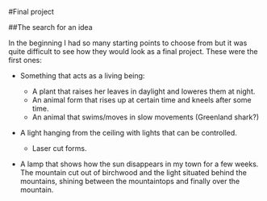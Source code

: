 #Final project

##The search for an idea

In the beginning I had so many starting points to choose from but it was quite difficult to see how they would look as a final project. These were the first ones:

* Something that acts as a living being:
    - A plant that raises her leaves in daylight and loweres them at night.
    - An animal form that rises up at certain time and kneels after some time.
    - An animal that swims/moves in slow movements (Greenland shark?)

* A light hanging from the ceiling with lights that can be controlled.
    - Laser cut forms.

* A lamp that shows how the sun disappears in my town for a few weeks. The mountain cut out of birchwood and the light situated behind the mountains, shining between the mountaintops and finally over the mountain.



